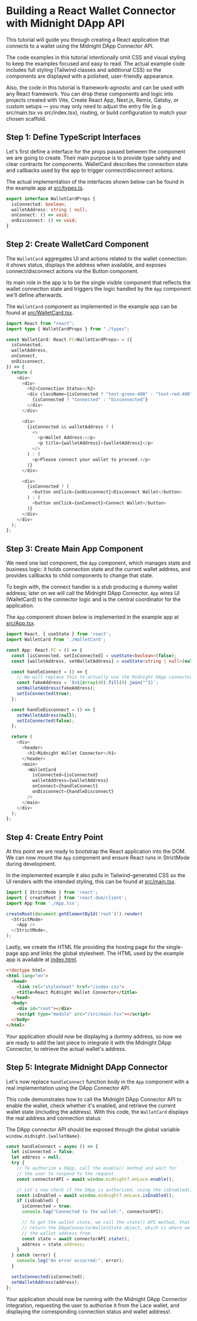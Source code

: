 # Building a React Wallet Connector with Midnight DApp API

This tutorial will guide you through creating a React application that connects to a wallet using the Midnight DApp Connector API.

The code examples in this tutorial intentionally omit CSS and visual styling to keep the examples focused and easy to read. The actual example code includes full styling (Tailwind classes and additional CSS) so the components are displayed with a polished, user-friendly appearance.

Also, the code in this tutorial is framework-agnostic and can be used with any React framework. You can drop these components and logic into projects created with Vite, Create React App, Next.js, Remix, Gatsby, or custom setups — you may only need to adjust the entry file (e.g. src/main.tsx vs src/index.tsx), routing, or build configuration to match your chosen scaffold.

## Step 1: Define TypeScript Interfaces

Let's first define a interface for the props passed between the component we are going to create. Their main purpose is to provide type safety and clear contracts for components. WalletCard describes the connection state and callbacks used by the app to trigger connect/disconnect actions.

The actual implementation of the interfaces shown below can be found in the example app at [src/types.ts](src/types.ts).

```typescript
export interface WalletCardProps {
  isConnected: boolean;
  walletAddress: string | null;
  onConnect: () => void;
  onDisconnect: () => void;
}
```

## Step 2: Create WalletCard Component

The `WalletCard` aggregates UI and actions related to the wallet connection: it shows status, displays the address when available, and exposes connect/disconnect actions via the Button component. 

Its main role in the app is to be the single visible component that reflects the wallet connection state and triggers the logic handled by the `App` component we'll define afterwards.

The `WalletCard` component as implemented in the example app can be found at [src/WalletCard.tsx](src/WalletCard.tsx).

```typescript
import React from "react";
import type { WalletCardProps } from "./types";

const WalletCard: React.FC<WalletCardProps> = ({
  isConnected,
  walletAddress,
  onConnect,
  onDisconnect,
}) => {
  return (
    <div>
      <div>
        <h2>Connection Status</h2>
        <div className={isConnected ? "text-green-400" : "text-red-400"}>
          {isConnected ? "Connected" : "Disconnected"}
        </div>
      </div>

      <div>
        {isConnected && walletAddress ? (
          <>
            <p>Wallet Address:</p>
            <p title={walletAddress}>{walletAddress}</p>
          </>
        ) : (
          <p>Please connect your wallet to proceed.</p>
        )}
      </div>

      <div>
        {isConnected ? (
          <button onClick={onDisconnect}>Disconnect Wallet</button>
        ) : (
          <button onClick={onConnect}>Connect Wallet</button>
        )}
      </div>
    </div>
  );
};
```

## Step 3: Create Main App Component

We need one last component, the `App` component, which manages state and business logic: it holds connection state and the current wallet address, and provides callbacks to child components to change that state. 

To begin with, the connect handler is a stub producing a dummy wallet address; later on we will call the Midnight DApp Connector. `App` wires UI (WalletCard) to the connector logic and is the central coordinator for the application.

The `App` component shown below is implemented in the example app at [src/App.tsx](src/App.tsx).

```typescript
import React, { useState } from 'react';
import WalletCard from './WalletCard';

const App: React.FC = () => {
  const [isConnected, setIsConnected] = useState<boolean>(false);
  const [walletAddress, setWalletAddress] = useState<string | null>(null);

  const handleConnect = () => {
    // We will replace this to actually use the Midnight DApp connector API.
    const fakeAddress = `0x${Array(40).fill(0).join("")}`;
    setWalletAddress(fakeAddress);
    setIsConnected(true);
  };

  const handleDisconnect = () => {
    setWalletAddress(null);
    setIsConnected(false);
  };

  return (
    <div>
      <header>
        <h1>Midnight Wallet Connector</h1>
      </header>
      <main>
        <WalletCard
          isConnected={isConnected}
          walletAddress={walletAddress}
          onConnect={handleConnect}
          onDisconnect={handleDisconnect}
        />
      </main>
    </div>
  );
};
```

## Step 4: Create Entry Point

At this point we are ready to bootstrap the React application into the DOM. We can now mount the `App` component and ensure React runs in StrictMode during development.

In the implemented example it also pulls in Tailwind-generated CSS so the UI renders with the intended styling, this can be found at [src/main.tsx](src/main.tsx).

```typescript
import { StrictMode } from 'react';
import { createRoot } from 'react-dom/client';
import App from './App.tsx';

createRoot(document.getElementById('root')!).render(
  <StrictMode>
    <App />
  </StrictMode>,
);
```

Lastly, we create the HTML file providing the hosting page for the single-page app and links the global stylesheet. The HTML used by the example app is available at [index.html](index.html).

```html
<!doctype html>
<html lang="en">
  <head>
    <link rel="stylesheet" href="/index.css">
    <title>React Midnight Wallet Connector</title>
  </head>
  <body>
    <div id="root"></div>
    <script type="module" src="/src/main.tsx"></script>
  </body>
</html>
```

Your application should now be displaying a dummy address, so now we are ready to add the last piece to integrate it with the Midnight DApp Connector, to retrieve the actual wallet's address.

## Step 5: Integrate Midnight DApp Connector

Let's now replace `handleConnect` function body in the `App` component with a real implementation using the DApp Connector API.

This code demonstrates how to call the Midnight DApp Connector API to enable the wallet, check whether it's enabled, and retrieve the current wallet state (including the address). With this code, the `WalletCard` displays the real address and connection status:

The DApp connector API should be exposed through the global variable `window.midnight.{walletName}`.

```typescript
const handleConnect = async () => {
  let isConnected = false;
  let address = null;
  try {
    // To authorize a DApp, call the enable() method and wait for 
    // the user to respond to the request.
    const connectorAPI = await window.midnight?.mnLace.enable();

    // Let's now check if the DApp is authorized, using the isEnabled() method
    const isEnabled = await window.midnight?.mnLace.isEnabled();
    if (isEnabled) {
      isConnected = true;
      console.log("Connected to the wallet:", connectorAPI);

      // To get the wallet state, we call the state() API method, that will
      // return the DAppConnectorWalletState object, which is where we can get 
      // the wallet address from.
      const state = await connectorAPI.state();
      address = state.address;
    }
  } catch (error) {
    console.log("An error occurred:", error);
  }

  setIsConnected(isConnected);
  setWalletAddress(address);
};
```

Your application should now be running with the Midnight DApp Connector integration, requesting the user to authorise it from the Lace wallet, and displaying the corresponding connection status and wallet address!.